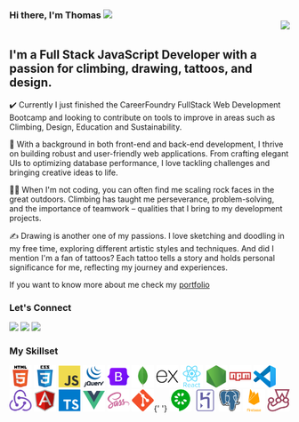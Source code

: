 ### Hi there, I'm Thomas <img src="https://raw.githubusercontent.com/MartinHeinz/MartinHeinz/master/wave.gif" width="30px"> <div align = 'right'>![](https://komarev.com/ghpvc/?username=ereshzealous&color=yellow)</div>

## I'm a Full Stack JavaScript Developer with a passion for climbing, drawing, tattoos, and design.

✔️ Currently I just finished the CareerFoundry FullStack Web Development Bootcamp and looking to contribute on tools to improve in areas such as Climbing, Design, Education and Sustainability.

🚀 With a background in both front-end and back-end development, I thrive on building robust and user-friendly web applications. From crafting elegant UIs to optimizing database performance, I love tackling challenges and bringing creative ideas to life.

🧗‍♂️ When I'm not coding, you can often find me scaling rock faces in the great outdoors. Climbing has taught me perseverance, problem-solving, and the importance of teamwork – qualities that I bring to my development projects.

✍️ Drawing is another one of my passions. I love sketching and doodling in my free time, exploring different artistic styles and techniques. And did I mention I'm a fan of tattoos? Each tattoo tells a story and holds personal significance for me, reflecting my journey and experiences.

If you want to know more about me check my [portfolio](https://tomprayondev.netlify.app/)


### Let's Connect
[<img src='https://img.shields.io/badge/LinkedIn-0077B5?style=for-the-badge&logo=linkedin&logoColor=white' />](https://www.linkedin.com/in/thom-prayon)
[<img src='https://img.shields.io/badge/Portfolio-255E63?style=for-the-badge&logo=About.me&logoColor=white' />](https://tomprayondev.netlify.app/)
<a href="mailto:tomprayon@gmail.com"><img src='https://img.shields.io/badge/Gmail-D14836?style=for-the-badge&logo=gmail&logoColor=white' /></a>
### My Skillset

  <img src='https://github.com/devicons/devicon/blob/master/icons/html5/html5-original-wordmark.svg'
                    width='40'
                    height='40'/>
  <img src='https://github.com/devicons/devicon/blob/master/icons/css3/css3-original-wordmark.svg'
                    width='40'
                    height='40'/>
  <img src='https://github.com/devicons/devicon/blob/master/icons/javascript/javascript-original.svg' width='40' height='40'/>
  <img
                    src='https://github.com/devicons/devicon/blob/master/icons/jquery/jquery-original-wordmark.svg'
                    width='40'
                    height='40'/>
  <img
                    src='https://github.com/devicons/devicon/blob/master/icons/bootstrap/bootstrap-original.svg'
                    width='40'
                    height='40'
                />
                <img
                    src='https://github.com/devicons/devicon/blob/master/icons/mongodb/mongodb-original.svg'
                    width='40'
                    height='40'
                />
                <img
                    src='https://github.com/devicons/devicon/blob/master/icons/express/express-original.svg'
                    width='40'
                    height='40'
                />
                <img
                    src='https://github.com/devicons/devicon/blob/master/icons/react/react-original-wordmark.svg'
                    width='40'
                    height='40'
                />
                <img
                    src='https://github.com/devicons/devicon/blob/master/icons/nodejs/nodejs-original.svg'
                    width='40'
                    height='40'
                />
                <img
                    src='https://github.com/devicons/devicon/blob/master/icons/npm/npm-original-wordmark.svg'
                    width='40'
                    height='40'
                />
                <img
                    src='https://github.com/devicons/devicon/blob/master/icons/vscode/vscode-original.svg'
                    width='40'
                    height='40'
                />
                <img
                    src='https://github.com/devicons/devicon/blob/master/icons/redux/redux-original.svg'
                    width='40'
                    height='40'
                />
                <img
                    src='https://github.com/devicons/devicon/blob/master/icons/angularjs/angularjs-original.svg'
                    width='40'
                    height='40'
                />
                <img
                    src='https://github.com/devicons/devicon/blob/master/icons/typescript/typescript-plain.svg'
                    width='40'
                    height='40'
                />
                <img
                    src='https://github.com/devicons/devicon/blob/master/icons/vuejs/vuejs-original.svg'
                    width='40'
                    height='40'
                />
                <img
                    src='https://github.com/devicons/devicon/blob/master/icons/sass/sass-original.svg'
                    width='40'
                    height='40'
                />
                <img
                    src='https://github.com/devicons/devicon/blob/master/icons/git/git-original.svg'
                    width='40'
                    height='40'
                />{' '}
                <img
                    src='https://github.com/devicons/devicon/blob/master/icons/cucumber/cucumber-plain.svg'
                    width='40'
                    height='40'
                />
                <img
                    src='https://github.com/devicons/devicon/blob/master/icons/heroku/heroku-original.svg'
                    width='40'
                    height='40'
                />
                <img
                    src='https://github.com/devicons/devicon/blob/master/icons/postgresql/postgresql-original.svg'
                    width='40'
                    height='40'
                />
                <img
                    src='https://github.com/devicons/devicon/blob/master/icons/firebase/firebase-plain-wordmark.svg'
                    width='40'
                    height='40'
                />
                <img
                    src='https://github.com/devicons/devicon/blob/master/icons/jest/jest-plain.svg'
                    width='40'
                    height='40'
                />



